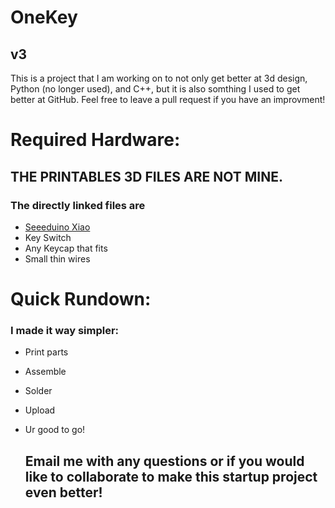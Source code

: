 # OneKey
## v3

This is a project that I am working on to not only get better at 3d design, Python (no longer used), and C++, but it is also somthing I used to get better at GitHub. Feel free to leave a pull request if you have an improvment!

# Required Hardware:
## THE PRINTABLES 3D FILES ARE NOT MINE.
### The directly linked files are

* [Seeeduino Xiao](https://www.seeedstudio.com/Seeeduino-XIAO-Arduino-Microcontroller-SAMD21-Cortex-M0+-p-4426.html)
* Key Switch
* Any Keycap that fits
* Small thin wires

# Quick Rundown:
### I made it way simpler:
* Print parts
* Assemble
* Solder
* Upload
* Ur good to go!

  ## Email me with any questions or if you would like to collaborate to make this startup project even better!
